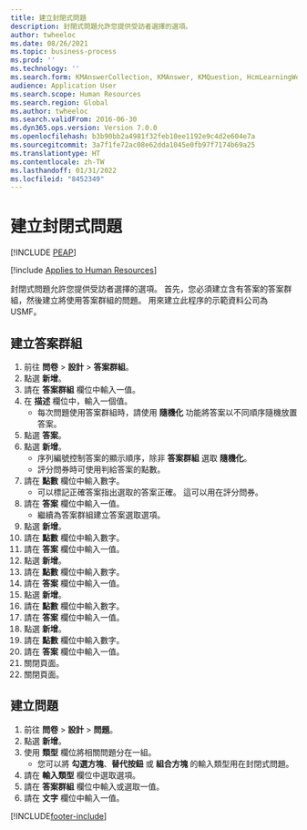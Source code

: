 ```yaml
---
title: 建立封閉式問題
description: 封閉式問題允許您提供受訪者選擇的選項。
author: twheeloc
ms.date: 08/26/2021
ms.topic: business-process
ms.prod: ''
ms.technology: ''
ms.search.form: KMAnswerCollection, KMAnswer, KMQuestion, HcmLearningWorkspace
audience: Application User
ms.search.scope: Human Resources
ms.search.region: Global
ms.author: twheeloc
ms.search.validFrom: 2016-06-30
ms.dyn365.ops.version: Version 7.0.0
ms.openlocfilehash: b3b90bb2a4981f32feb10ee1192e9c4d2e604e7a
ms.sourcegitcommit: 3a7f1fe72ac08e62dda1045e0fb97f7174b69a25
ms.translationtype: HT
ms.contentlocale: zh-TW
ms.lasthandoff: 01/31/2022
ms.locfileid: "8452349"
---
```

# <a name="create-a-closed-ended-question"></a>建立封閉式問題


[!INCLUDE [PEAP](../includes/peap-1.md)]

[!include [Applies to Human Resources](../includes/applies-to-hr.md)]



封閉式問題允許您提供受訪者選擇的選項。 首先，您必須建立含有答案的答案群組，然後建立將使用答案群組的問題。 用來建立此程序的示範資料公司為 USMF。


## <a name="create-an-answer-group"></a>建立答案群組
1. 前往 **問卷** > **設計** > **答案群組**。
2. 點選 **新增**。
3. 請在 **答案群組** 欄位中輸入一值。
4. 在 **描述** 欄位中，輸入一個值。
    * 每次問題使用答案群組時，請使用 **隨機化** 功能將答案以不同順序隨機放置答案。  
5. 點選 **答案**。
6. 點選 **新增**。
    * 序列編號控制答案的顯示順序，除非 **答案群組** 選取 **隨機化**。  
    * 評分問券時可使用判給答案的點數。  
7. 請在 **點數** 欄位中輸入數字。
    * 可以標記正確答案指出選取的答案正確。 這可以用在評分問券。  
8. 請在 **答案** 欄位中輸入一值。
    * 繼續為答案群組建立答案選取選項。  
9. 點選 **新增**。
10. 請在 **點數** 欄位中輸入數字。
11. 請在 **答案** 欄位中輸入一值。
12. 點選 **新增**。
13. 請在 **點數** 欄位中輸入數字。
14. 請在 **答案** 欄位中輸入一值。
15. 點選 **新增**。
16. 請在 **點數** 欄位中輸入數字。
17. 請在 **答案** 欄位中輸入一值。
18. 點選 **新增**。
19. 請在 **點數** 欄位中輸入數字。
20. 請在 **答案** 欄位中輸入一值。
21. 關閉頁面。
22. 關閉頁面。

## <a name="create-the-question"></a>建立問題
1. 前往 **問卷** > **設計** > **問題**。
2. 點選 **新增**。
3. 使用 **類型** 欄位將相關問題分在一組。
    * 您可以將 **勾選方塊**、**替代按鈕** 或 **組合方塊** 的輸入類型用在封閉式問題。  
4. 請在 **輸入類型** 欄位中選取選項。
5. 請在 **答案群組** 欄位中輸入或選取一值。
6. 請在 **文字** 欄位中輸入一值。



[!INCLUDE[footer-include](../includes/footer-banner.md)]
